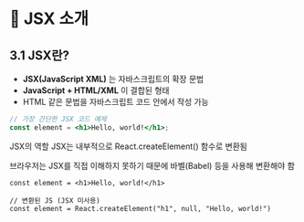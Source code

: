# 📘 JSX 소개

## 3.1 JSX란?

- **JSX(JavaScript XML)** 는 자바스크립트의 확장 문법
- **JavaScript + HTML/XML** 이 결합된 형태
- HTML 같은 문법을 자바스크립트 코드 안에서 작성 가능

```jsx
// 가장 간단한 JSX 코드 예제
const element = <h1>Hello, world!</h1>;
```

JSX의 역할
JSX는 내부적으로 React.createElement() 함수로 변환됨

브라우저는 JSX를 직접 이해하지 못하기 때문에 바벨(Babel) 등을 사용해 변환해야 함

```// JSX 사용
const element = <h1>Hello, world!</h1>

// 변환된 JS (JSX 미사용)
const element = React.createElement("h1", null, "Hello, world!")
